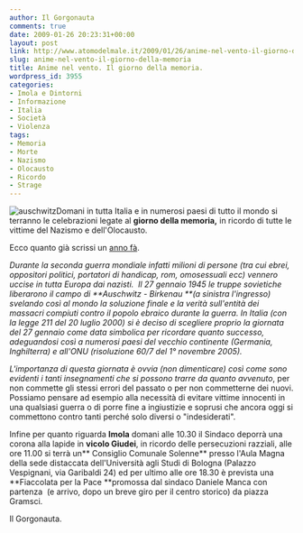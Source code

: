 ```yaml
---
author: Il Gorgonauta
comments: true
date: 2009-01-26 20:23:31+00:00
layout: post
link: http://www.atomodelmale.it/2009/01/26/anime-nel-vento-il-giorno-della-memoria/
slug: anime-nel-vento-il-giorno-della-memoria
title: Anime nel vento. Il giorno della memoria.
wordpress_id: 3955
categories:
- Imola e Dintorni
- Informazione
- Italia
- Società
- Violenza
tags:
- Memoria
- Morte
- Nazismo
- Olocausto
- Ricordo
- Strage
---
```


![auschwitz](http://www.atomodelmale.it/wp-content/uploads/2008/10/auschwitz-300x225.jpg)Domani in tutta Italia e in numerosi paesi di tutto il mondo si terranno le celebrazioni legate al **giorno della memoria,** in ricordo di tutte le vittime del Nazismo e dell'Olocausto.

Ecco quanto già scrissi un [anno fà](http://www.atomodelmale.it/2008/01/26/il-giorno-della-memoria/).

_Durante la seconda guerra mondiale infatti milioni di persone (tra cui ebrei, oppositori politici, portatori di handicap, rom, omosessuali ecc) vennero uccise in tutta Europa dai nazisti.  Il 27 gennaio 1945 le truppe sovietiche liberarono il campo di **Auschwitz - Birkenau **(a sinistra l'ingresso) svelando così al mondo la soluzione finale e la verità sull'entità dei massacri compiuti contro il popolo ebraico durante la guerra. In Italia (con la legge 211 del 20 luglio 2000) si è deciso di scegliere proprio la giornata del 27 gennaio come data simbolica per ricordare quanto successo, adeguandosi così a numerosi paesi del vecchio continente (Germania, Inghilterra) e all'ONU (risoluzione 60/7 del 1° novembre 2005)._

<!-- more -->


_L'importanza di questa giornata è ovvia (non dimenticare) così come sono evidenti i tanti insegnamenti che si possono trarre da quanto avvenuto_, per non commette gli stessi errori del passato o per non commetterne dei nuovi. Possiamo pensare ad esempio alla necessità di evitare vittime innocenti in una qualsiasi guerra o di porre fine a ingiustizie e soprusi che ancora oggi si commettono contro tanti perché solo diversi o "indesiderati".

Infine per quanto riguarda **Imola** domani alle 10.30  il Sindaco deporrà una corona alla lapide in **vicolo Giudei**, in ricordo delle persecuzioni razziali, alle ore 11.00 si terrà un** Consiglio Comunale Solenne** presso l'Aula  Magna della sede distaccata dell'Università agli Studi di Bologna (Palazzo Vespignani, via Garibaldi 24) ed per ultimo alle ore 18.30 è prevista una **Fiaccolata per la Pace **promossa dal sindaco Daniele Manca con partenza  (e arrivo, dopo un breve giro per il centro storico) da piazza Gramsci.

Il Gorgonauta.

